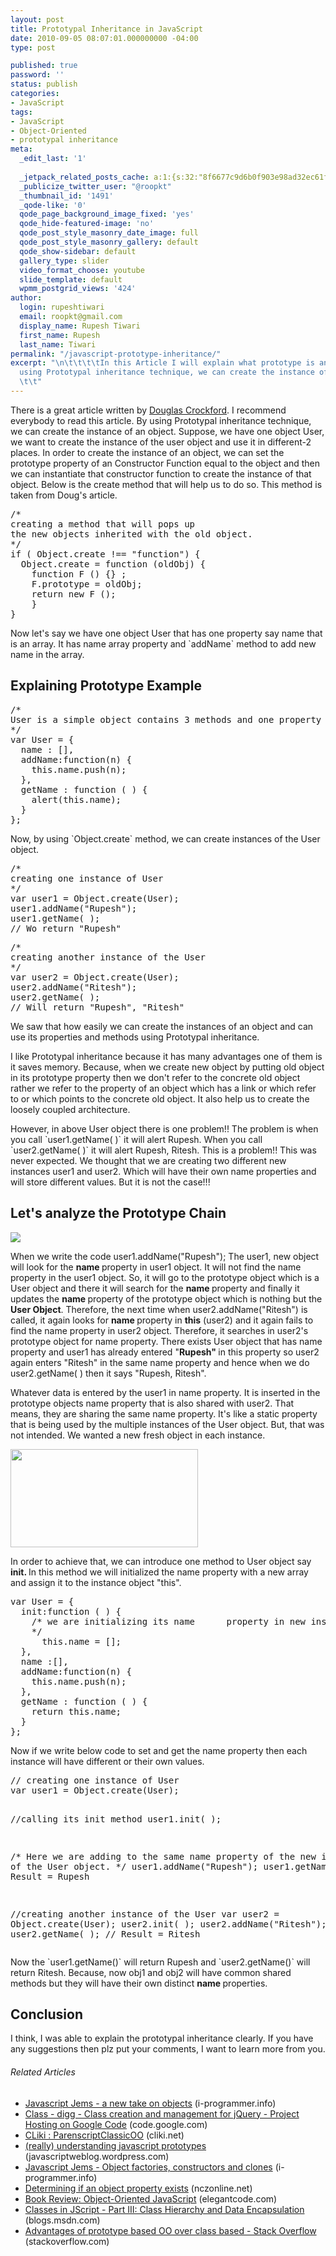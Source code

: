 ```yaml
---
layout: post
title: Prototypal Inheritance in JavaScript
date: 2010-09-05 08:07:01.000000000 -04:00
type: post

published: true
password: ''
status: publish
categories:
- JavaScript
tags:
- JavaScript
- Object-Oriented
- prototypal inheritance
meta:
  _edit_last: '1'
  
  _jetpack_related_posts_cache: a:1:{s:32:"8f6677c9d6b0f903e98ad32ec61f8deb";a:2:{s:7:"expires";i:1611082658;s:7:"payload";a:3:{i:0;a:1:{s:2:"id";i:118;}i:1;a:1:{s:2:"id";i:2604;}i:2;a:1:{s:2:"id";i:295;}}}}
  _publicize_twitter_user: "@roopkt"
  _thumbnail_id: '1491'
  _qode-like: '0'
  qode_page_background_image_fixed: 'yes'
  qode_hide-featured-image: 'no'
  qode_post_style_masonry_date_image: full
  qode_post_style_masonry_gallery: default
  qode_show-sidebar: default
  gallery_type: slider
  video_format_choose: youtube
  slide_template: default
  wpmm_postgrid_views: '424'
author:
  login: rupeshtiwari
  email: roopkt@gmail.com
  display_name: Rupesh Tiwari
  first_name: Rupesh
  last_name: Tiwari
permalink: "/javascript-prototype-inheritance/"
excerpt: "\n\t\t\t\tIn this Article I will explain what prototype is and how protoBy
  using Prototypal inheritance technique, we can create the instance of an object.
  \t\t"
---
```

<p>There is a great article written by <a href="http://javascript.crockford.com/prototypal.html" target="_blank" rel="noopener noreferrer">Douglas Crockford</a>. I recommend everybody to read this article. By using Prototypal inheritance technique, we can create the instance of an object. Suppose, we have one object User, we want to create the instance of the user object and use it in different-2 places. In order to create the instance of an object, we can set the prototype property of an Constructor Function equal to the object and then we can instantiate that constructor function to create the instance of that object. Below is the create method that will help us to do so. This method is taken from Doug's article.</p>
<pre class="EnlighterJSRAW" data-enlighter-language="null">/*
creating a method that will pops up
the new objects inherited with the old object.
*/
if ( Object.create !== "function") {
  Object.create = function (oldObj) {
    function F () {} ;
    F.prototype = oldObj;
    return new F ();
    }
}</pre>
<p>Now let's say we have one object User that has one property say name that is an array. It has name array property and `addName` method to add new name in the array.</p>
<h2>Explaining Prototype Example</h2>
<pre class="EnlighterJSRAW" data-enlighter-language="null">/*
User is a simple object contains 3 methods and one property
*/
var User = {
  name : [],
  addName:function(n) {
    this.name.push(n);
  },
  getName : function ( ) {
    alert(this.name);
  }
};</pre>
<p>Now, by using `Object.create` method, we can create instances of the User object.</p>
<pre class="EnlighterJSRAW" data-enlighter-language="null">/*
creating one instance of User
*/
var user1 = Object.create(User);
user1.addName("Rupesh");
user1.getName( );
// Wo return "Rupesh"</pre>
<pre class="EnlighterJSRAW" data-enlighter-language="null">/*
creating another instance of the User
*/
var user2 = Object.create(User);
user2.addName("Ritesh");
user2.getName( );
// Will return "Rupesh", "Ritesh"</pre>
<p>We saw that how easily we can create the instances of an object and can use its properties and methods using Prototypal inheritance.</p>
<p>I like Prototypal inheritance because it has many advantages one of them is it saves memory. Because, when we create new object by putting old object in its prototype property then we don't refer to the concrete old object rather we refer to the property of an object which has a link or which refer to or which points to the concrete old object. It also help us to create the loosely coupled architecture.</p>
<p>However, in above User object there is one problem!! The problem is when you call `user1.getName( )` it will alert Rupesh. When you call `user2.getName( )` it will alert Rupesh, Ritesh. This is a problem!! This was never expected. We thought that we are creating two different new instances user1 and user2. Which will have their own name properties and will store different values. But it is not the case!!!</p>
<h2>Let's analyze the Prototype Chain</h2>
<p><img class="size-full" src="{{ site.baseurl }}/assets/2010/09/lens-14274696621702000794186467.jpg" data-wpid="106" /></p>
<p>When we write the code user1.addName("Rupesh"); The user1, new object will look for the <strong>name </strong>property in user1 object. It will not find the name property in the user1 object. So, it will go to the prototype object which is a User object and there it will search for the <strong>name </strong>property and finally it updates the <strong>name </strong>property of the prototype object which is nothing but the <strong>User Object</strong>. Therefore, the next time when user2.addName("Ritesh") is called, it again looks for <strong>name </strong>property in <strong>this</strong> (user2) and it again fails to find the name property in user2 object. Therefore, it searches in user2's prototype object for name property. There exists User object that has name property and user1 has already entered "<strong>Rupesh" </strong>in this property so user2 again enters "Ritesh" in the same name property and hence when we do user2.getName( ) then it says "Rupesh, Ritesh".</p>
<p>Whatever data is entered by the user1 in name property. It is inserted in the prototype objects name property that is also shared with user2. That means, they are sharing the same name property. It's like a static property that is being used by the multiple instances of the User object. But, that was not intended. We wanted a new fresh object in each instance.</p>
<p><a href="http://rupeshtiwari.com/wp-content/uploads/2010/09/after-init.jpg"><img class="aligncenter" title="After Init method" src="{{ site.baseurl }}/assets/2010/09/after-init.jpg?w=300" alt="" width="300" height="157" /></a></p>
<p>In order to achieve that, we can introduce one method to User object say <strong>init. </strong>In this method we will initialized the name property with a new array and assign it to the instance object "this".</p>
<pre class="EnlighterJSRAW" data-enlighter-language="null">var User = {
  init:function ( ) {
    /* we are initializing its name      property in new instance or new     object.
    */
      this.name = [];
  },
  name :[],
  addName:function(n) {
    this.name.push(n);
  },
  getName : function ( ) {
    return this.name;
  }
};</pre>
<p>Now if we write below code to set and get the name property then each instance will have different or their own values.</p>
<pre class="EnlighterJSRAW" data-enlighter-language="null">// creating one instance of User
var user1 = Object.create(User); 

//calling its init method
user1.init( );

/*
Here we are adding to the same name property of the new instance of the User object.
*/
user1.addName("Rupesh");
user1.getName( );
// Result = Rupesh

//creating another instance of the User
var user2 = Object.create(User);
user2.init( );
user2.addName("Ritesh");
user2.getName( );
// Result = Ritesh</pre>
<p>Now the `user1.getName()` will return Rupesh and `user2.getName()` will return Ritesh. Because, now obj1 and obj2 will have common shared methods but they will have their own distinct <strong>name </strong>properties.</p>
<h2>Conclusion</h2>
<p>I think, I was able to explain the prototypal inheritance clearly. If you have any suggestions then plz put your comments, I want to learn more from you.</p>
<h6 class="zemanta-related-title" style="font-size: 1em;">Related Articles</h6>
<ul class="zemanta-article-ul">
<li class="zemanta-article-ul-li"><a href="http://www.i-programmer.info/programming/javascript/1029-javascript-jems-a-new-take-on-objects.html">Javascript Jems - a new take on objects</a> (i-programmer.info)</li>
<li class="zemanta-article-ul-li"><a href="http://code.google.com/p/digg/wiki/Class">Class - digg - Class creation and management for jQuery - Project Hosting on Google Code</a> (code.google.com)</li>
<li class="zemanta-article-ul-li"><a href="http://www.cliki.net/ParenscriptClassicOO">CLiki : ParenscriptClassicOO</a> (cliki.net)</li>
<li class="zemanta-article-ul-li"><a href="http://javascriptweblog.wordpress.com/2010/06/07/understanding-javascript-prototypes/">(really) understanding javascript prototypes</a> (javascriptweblog.wordpress.com)</li>
<li class="zemanta-article-ul-li"><a href="http://www.i-programmer.info/programming/javascript/1284-javascript-jems-object-factories-constructors-and-clones.html">Javascript Jems - Object factories, constructors and clones</a> (i-programmer.info)</li>
<li class="zemanta-article-ul-li"><a href="http://www.nczonline.net/blog/2010/07/27/determining-if-an-object-property-exists/">Determining if an object property exists</a> (nczonline.net)</li>
<li class="zemanta-article-ul-li"><a href="http://elegantcode.com/2010/08/11/book-review-object-oriented-javascript/">Book Review: Object-Oriented JavaScript</a> (elegantcode.com)</li>
<li class="zemanta-article-ul-li"><a href="http://blogs.msdn.com/b/jscript/archive/2007/10/31/classes-in-jscript-part-iii-class-hierarchy-and-data-encapsulation.aspx">Classes in JScript - Part III: Class Hierarchy and Data Encapsulation</a> (blogs.msdn.com)</li>
<li class="zemanta-article-ul-li"><a href="http://stackoverflow.com/questions/879061/advantages-of-prototype-based-oo-over-class-based">Advantages of prototype based OO over class based - Stack Overflow</a> (stackoverflow.com)</li>
</ul>
